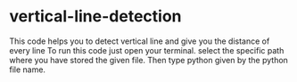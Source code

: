 # vertical-line-detection
This code helps you to detect vertical line and give you the distance of every line
To run this code 
just open your terminal.
select the specific path where you have stored the given file.
Then type python given by the python file name.
